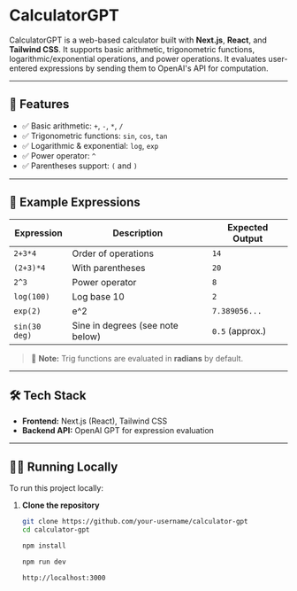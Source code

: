 # CalculatorGPT

CalculatorGPT is a web-based calculator built with **Next.js**, **React**, and **Tailwind CSS**. It supports basic arithmetic, trigonometric functions, logarithmic/exponential operations, and power operations. It evaluates user-entered expressions by sending them to OpenAI's API for computation.

---

## 🚀 Features

- ✅ Basic arithmetic: `+`, `-`, `*`, `/`
- ✅ Trigonometric functions: `sin`, `cos`, `tan`
- ✅ Logarithmic & exponential: `log`, `exp`
- ✅ Power operator: `^`
- ✅ Parentheses support: `(` and `)`


---

## 🧪 Example Expressions

| Expression         | Description                      | Expected Output      |
|--------------------|----------------------------------|-----------------------|
| `2+3*4`            | Order of operations              | `14`                  |
| `(2+3)*4`          | With parentheses                 | `20`                  |
| `2^3`              | Power operator                   | `8`                   |
| `log(100)`         | Log base 10                      | `2`                   |
| `exp(2)`           | e^2                              | `7.389056...`         |
| `sin(30 deg)`      | Sine in degrees (see note below) | `0.5` (approx.)       |

> 🔧 **Note:** Trig functions are evaluated in **radians** by default.

---

## 🛠️ Tech Stack

- **Frontend:** Next.js (React), Tailwind CSS
- **Backend API:** OpenAI GPT for expression evaluation

---

## 🧑‍💻 Running Locally

To run this project locally:

1. **Clone the repository**

   ```bash
   git clone https://github.com/your-username/calculator-gpt
   cd calculator-gpt

   npm install

   npm run dev

   http://localhost:3000
```
